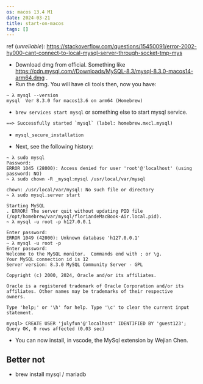 ```yaml
---
os: macos 13.4 M1
date: 2024-03-21
title: start-on-macos
tags: []
---
```


ref (_unreliable_): https://stackoverflow.com/questions/15450091/error-2002-hy000-cant-connect-to-local-mysql-server-through-socket-tmp-mys

+ Download dmg from official. Something like https://cdn.mysql.com//Downloads/MySQL-8.3/mysql-8.3.0-macos14-arm64.dmg .
+ Run the dmg. You will have cli tools then, now you have:

```
~ λ mysql --version
mysql  Ver 8.3.0 for macos13.6 on arm64 (Homebrew)
```

+ `brew services start mysql` or something else to start mysql service.

```
==> Successfully started `mysql` (label: homebrew.mxcl.mysql)
```

+ `mysql_secure_installation`

+ Next, see the following history:

```
~ λ sudo mysql
Password:
ERROR 1045 (28000): Access denied for user 'root'@'localhost' (using password: NO)
~ λ sudo chown -R _mysql:mysql /usr/local/var/mysql

chown: /usr/local/var/mysql: No such file or directory
~ λ sudo mysql.server start

Starting MySQL
. ERROR! The server quit without updating PID file (/opt/homebrew/var/mysql/floriandeMacBook-Air.local.pid).
~ λ mysql -u root -p h127.0.0.1

Enter password:
ERROR 1049 (42000): Unknown database 'h127.0.0.1'
~ λ mysql -u root -p
Enter password:
Welcome to the MySQL monitor.  Commands end with ; or \g.
Your MySQL connection id is 12
Server version: 8.3.0 MySQL Community Server - GPL

Copyright (c) 2000, 2024, Oracle and/or its affiliates.

Oracle is a registered trademark of Oracle Corporation and/or its
affiliates. Other names may be trademarks of their respective
owners.

Type 'help;' or '\h' for help. Type '\c' to clear the current input statement.

mysql> CREATE USER 'julyfun'@'localhost' IDENTIFIED BY 'guest123';
Query OK, 0 rows affected (0.03 sec)
```

+ You can now install, in vscode, the MySql extension by Wejian Chen.

## Better not

+ brew install mysql / mariadb


